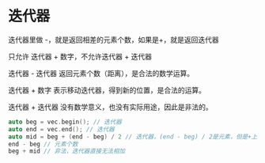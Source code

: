 # 迭代器

迭代器里做 -，就是返回相差的元素个数，如果是+，就是返回迭代器

只允许 迭代器 + 数字，不允许迭代器 + 迭代器 

迭代器 - 迭代器 返回元素个数（距离），是合法的数学运算。

迭代器 + 数字 表示移动迭代器，得到新的位置，是合法的运算。

迭代器 + 迭代器 没有数学意义，也没有实际用途，因此是非法的。

```cpp
auto beg = vec.begin(); // 迭代器
auto end = vec.end(); // 迭代器
auto mid = beg + (end - beg) / 2 // 迭代器，(end - beg) / 2是元素，但是+上beg就是迭代器
end - beg // 元素个数
beg + mid // 非法，迭代器直接无法相加
```